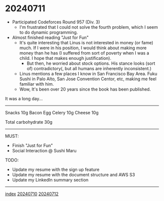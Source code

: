 <head><meta name="viewport" content="width=device-width, initial-scale=1.0, user-scalable=yes" /><meta charset="UTF-8"></head>

# 20240711

- Participated Codeforces Round 957 (Div. 3)
	- I\'m frustrated that I could not solve the fourth problem, which I seem to do dynamic programming.
- Almost finished reading "Just for Fun"
	- It\'s quite interesting that Linus is not interested in money (or fame) much. If I were in his position, I would think about making more money than he has (I suffered from sort of poverty when I was a child. I hope that makes enough justification).
		- But then, he worried about stock options. His stance looks (sort of) contradictory(, but all humans are inherently inconsistent.)
	- Linus mentions a few places I know in San Francisco Bay Area. Fuku Sushi in Palo Alto, San Jose Convention Centor, etc, making me feel familiar with him.
	- Wow, It\'s been over 20 years since the book has been published.

It was a long day...

---

Snacks 10g
Bacon Egg Celery 10g
Cheese 10g

Total carbohydrate 30g

---

MUST:

- Finish "Just for Fun"
- Social Interaction @ Sushi Maru

TODO:

- Update my resume with the sign up feature
- Update my resume with the document structure and AWS S3
- Update my LinkedIn summary section

---

[index](../../index.html)
[20240710](20240710.html)
[20240712](20240712.html)
